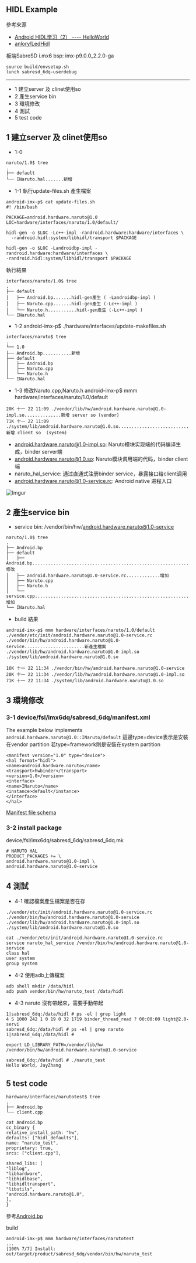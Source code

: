 ## HIDL Example

參考來源
- [Android HIDL学习（2） ---- HelloWorld][10]
- [anlory/LedHidl][11]


板端SabreSD i.mx6
bsp: imx-p9.0.0_2.2.0-ga
```
source build/envsetup.sh
lunch sabresd_6dq-userdebug
```


----------


* 1 建立server 及 clinet使用so 
* 2 產生service bin
* 3 環境修改
* 4 測試
* 5 test code

## 1 建立server 及 clinet使用so 

- 1-0
```
naruto/1.0$ tree
.
├── default
└── INaruto.hal.......新增
```

- 1-1 執行update-files.sh 產生檔案

```
android-imx-p$ cat update-files.sh 
#! /bin/bash

PACKAGE=android.hardware.naruto@1.0
LOC=hardware/interfaces/naruto/1.0/default/

hidl-gen -o $LOC -Lc++-impl -randroid.hardware:hardware/interfaces \
  -randroid.hidl:system/libhidl/transport $PACKAGE

hidl-gen -o $LOC -Landroidbp-impl -randroid.hardware:hardware/interfaces \
-randroid.hidl:system/libhidl/transport $PACKAGE
```

執行結果
```
interfaces/naruto/1.0$ tree
.
├── default
│   ├── Android.bp.......hidl-gen產生 ( -Landroidbp-impl )
│   ├── Naruto.cpp.......hidl-gen產生 (-Lc++-impl )
│   └── Naruto.h...........hidl-gen產生 (-Lc++-impl )
└── INaruto.hal
```

- 1-2 android-imx-p$ ./hardware/interfaces/update-makefiles.sh
```
interfaces/naruto$ tree
.
└── 1.0
├── Android.bp...........新增
├── default
│   ├── Android.bp
│   ├── Naruto.cpp
│   └── Naruto.h
└── INaruto.hal
```

- 1-3 修改Naruto.cpp,Naruto.h
android-imx-p$ mmm hardware/interfaces/naruto/1.0/default
```
20K 十一 22 11:09 ./vendor/lib/hw/android.hardware.naruto@1.0-impl.so..............新增 server so (vendor)
71K 十一 22 11:09 ./system/lib/android.hardware.naruto@1.0.so.............................新增 client so  (system)
```
  - android.hardware.naruto@1.0-impl.so: Naruto模块实现端的代码编译生成，binder server端
  - android.hardware.naruto@1.0.so: Naruto模块调用端的代码，binder client端
  - naruto_hal_service: 通过直通式注册binder service，暴露接口给client调用
  - android.hardware.naruto@1.0-service.rc: Android native 进程入口

![Imgur](https://i.imgur.com/47RXyis.png)

## 2  產生service bin

- service bin: /vendor/bin/hw/android.hardware.naruto@1.0-service
```
naruto/1.0$ tree
.
├── Android.bp
├── default
│   ├── Android.bp..............................................................修改
│   ├── android.hardware.naruto@1.0-service.rc.............增加
│   ├── Naruto.cpp
│   ├── Naruto.h
│   └── service.cpp.............................................................增加
└── INaruto.hal
```

- build 結果

```
android-imx-p$ mmm hardware/interfaces/naruto/1.0/default
./vendor/etc/init/android.hardware.naruto@1.0-service.rc
./vendor/bin/hw/android.hardware.naruto@1.0-service.......................新產生檔案
./vendor/lib/hw/android.hardware.naruto@1.0-impl.so
./system/lib/android.hardware.naruto@1.0.so

16K 十一 22 11:34 ./vendor/bin/hw/android.hardware.naruto@1.0-service
20K 十一 22 11:34 ./vendor/lib/hw/android.hardware.naruto@1.0-impl.so
71K 十一 22 11:34 ./system/lib/android.hardware.naruto@1.0.so
```

## 3 環境修改

### 3-1 device/fsl/imx6dq/sabresd_6dq/manifest.xml

The example below implements ```android.hardware.naruto@1.0::INaruto/default```
這邊type=device表示是安裝在vendor partition
若type=framework則是安裝在system partition
```
<manifest version="1.0" type="device"> 
<hal format="hidl"> 
<name>android.hardware.naruto</name> 
<transport>hwbinder</transport> 
<version>1.0</version> 
<interface> 
<name>INaruto</name> 
<instance>default</instance> 
</interface> 
</hal>
```
[Manifest file schema][2]

### 3-2 install package

device/fsl/imx6dq/sabresd_6dq/sabresd_6dq.mk
```
# NARUTO HAL 
PRODUCT_PACKAGES += \ 
android.hardware.naruto@1.0-impl \ 
android.hardware.naruto@1.0-service 
```

## 4 測試


- 4-1 確認檔案產生檔案是否在存

```
./vendor/etc/init/android.hardware.naruto@1.0-service.rc
./vendor/bin/hw/android.hardware.naruto@1.0-service
./vendor/lib/hw/android.hardware.naruto@1.0-impl.so
./system/lib/android.hardware.naruto@1.0.so

cat ./vendor/etc/init/android.hardware.naruto@1.0-service.rc
service naruto_hal_service /vendor/bin/hw/android.hardware.naruto@1.0-service
class hal
user system
group system
```

- 4-2 使用adb上傳檔案
```
adb shell mkdir /data/hidl
adb push vendor/bin/hw/naruto_test /data/hidl
```


- 4-3 naruto 沒有帶起來，需要手動帶起

```
1|sabresd_6dq:/data/hidl # ps -el | grep light 
4 S 1000 242 1 0 19 0 32 1719 binder_thread_read ? 00:00:00 light@2.0-servi
sabresd_6dq:/data/hidl # ps -el | grep naruto 
1|sabresd_6dq:/data/hidl #

export LD_LIBRARY_PATH=/vendor/lib/hw
/vendor/bin/hw/android.hardware.naruto@1.0-service

sabresd_6dq:/data/hidl # ./naruto_test 
Hello World, JayZhang
```



## 5 test code

```
hardware/interfaces/narutotest$ tree
.
├── Android.bp
└── client.cpp

cat Android.bp
cc_binary {
relative_install_path: "hw",
defaults: ["hidl_defaults"],
name: "naruto_test",
proprietary: true,
srcs: ["client.cpp"],

shared_libs: [
"liblog",
"libhardware",
"libhidlbase",
"libhidltransport",
"libutils",
"android.hardware.naruto@1.0",
],
}
```
參考[Android.bp][3]

build
```
android-imx-p$ mmm hardware/interfaces/narutotest
...
[100% 7/7] Install: out/target/product/sabresd_6dq/vendor/bin/hw/naruto_test
```


[1]:https://www.jianshu.com/p/ca6823b897b5
[2]:https://source.android.google.cn/devices/architecture/vintf/objects
[3]:https://github.com/anlory/LedHidl/blob/master/led_client/Android.bp


[10]:https://www.jianshu.com/p/ca6823b897b5
[11]:https://github.com/anlory/LedHidl
